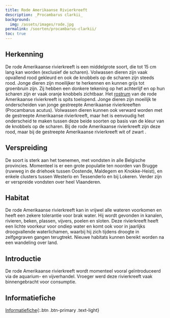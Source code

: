 ```yaml
---
title: Rode Amerikaanse Rivierkreeft
description: _Procambarus clarkii_
background:
  img: /assets/images/rode.jpg
permalink: /soorten/procambarus-clarkii/
toc: true
---
```


## Herkenning

De rode Amerikaanse rivierkreeft is een middelgrote soort, die tot 15 cm lang kan worden (exclusief de scharen). Volwassen dieren zijn vaak opvallend rood gekleurd en ook de knobbels op de scharen zijn steeds rood. Jonge dieren zijn moeilijker te herkennen en kunnen grijs tot groenbruin zijn. Zij hebben een donkere tekening op het achterlijf en op hun scharen zijn er vaak oranje knobbels zichtbaar. Het [rostrum](/determinatie/) van de rode Amerikaanse rivierkreeft is spits toelopend. Jonge dieren zijn moeilijk te onderscheiden van jonge gestreepte Amerikaanse rivierkreeften  (Procambarus acutus). Volwassen dieren kunnen ook verward worden met de gestreepte Amerikaanse rivierkreeft, maar het is eenvoudig het onderscheid te maken tussen deze beide soorten op basis van de kleur van de knobbels op de scharen. Bij de rode Amerikaanse rivierkreeft zijn deze rood, maar bij de gestreepte Amerikaanse rivierkreeft wit of zwart .

## Verspreiding

De soort is sterk aan het toenemen, met vondsten in alle Belgische provincies. Momenteel is er een grote populatie ten noorden van Brugge (ruwweg in de driehoek tussen Oostende, Maldegem en Knokke-Heist), en enkele clusters tussen Westerlo en Tessenderlo en bij Lokeren. Verder zijn er verspreide vondsten over heel Vlaanderen.

## Habitat

De rode Amerikaanse rivierkreeft kan in vrijwel alle wateren voorkomen en heeft een zekere tolerantie voor brak water. Hij wordt gevonden in kanalen, rivieren, beken, plassen, vijvers, poelen en sloten. Deze rivierkreeft heeft een lichte voorkeur voor ondiep water en komt ook voor in jaarlijks droogvallende waterlichamen, waarbij hij zich tijdens droogte in zelfgegraven gangen terugtrekt. Nieuwe habitats kunnen bereikt worden na een wandeling over land.

## Introductie

De rode Amerikaanse rivierkreeft wordt momenteel vooral geïntroduceerd via de aquarium- en vijverhandel. Vroeger werd deze rivierkreeft vaak binnengebracht voor consumptie.

## Informatiefiche

[Informatiefiche](https://www.iasregulation.be/773/download){:.btn .btn-primary .text-light}